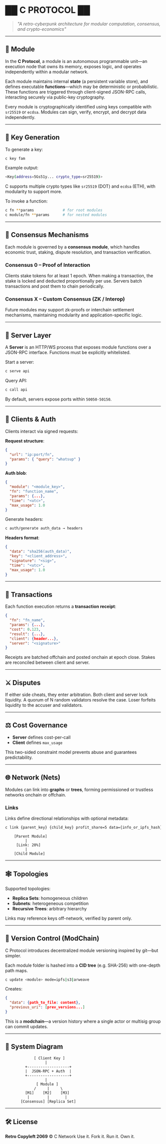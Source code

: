 # ██ C PROTOCOL ██

> *"A retro-cyberpunk architecture for modular computation, consensus, and crypto-economics"*

---

## 🧠 Module

In the **C Protocol**, a module is an autonomous programmable unit—an execution node that owns its memory, exposes logic, and operates independently within a modular network.

Each module maintains internal **state** (a persistent variable store), and defines executable **functions**—which may be deterministic or probabilistic. These functions are triggered through client-signed JSON-RPC calls, interacting securely via public-key cryptography.

Every module is cryptographically identified using keys compatible with `sr25519` or `ecdsa`. Modules can sign, verify, encrypt, and decrypt data independently.

---

## 🔑 Key Generation

To generate a key:

```bash
c key fam
```

Example output:

```bash
<Key(address=5Gs51y... crypto_type=sr25519)>
```

C supports multiple crypto types like `sr25519` (DOT) and `ecdsa` (ETH), with modularity to support more.

To invoke a function:

```bash
c fn **params             # for root modules
c module/fn **params      # for nested modules
```

---

## 🧩 Consensus Mechanisms

Each module is governed by a **consensus module**, which handles economic trust, staking, dispute resolution, and transaction verification.

### Consensus 0 – Proof of Interaction

Clients stake tokens for at least 1 epoch. When making a transaction, the stake is locked and deducted proportionally per use. Servers batch transactions and post them to chain periodically.

### Consensus X – Custom Consensus (ZK / Interop)

Future modules may support zk-proofs or interchain settlement mechanisms, maintaining modularity and application-specific logic.

---

## 🧠 Server Layer

A **Server** is an HTTP/WS process that exposes module functions over a JSON-RPC interface. Functions must be explicitly whitelisted.

Start a server:

```bash
c serve api
```

Query API:

```bash
c call api
```

By default, servers expose ports within `50050-50150`.

---

## 🤖 Clients & Auth

Clients interact via signed requests:

**Request structure**:

```json
{
  "url": "ip:port/fn",
  "params": { "query": "whatsup" }
}
```

**Auth blob**:

```json
{
  "module": "<module_key>",
  "fn": "function_name",
  "params": {...},
  "time": "<utc>",
  "max_usage": 1.0
}
```

Generate headers:

```bash
c auth/generate auth_data → headers
```

**Headers format**:

```json
{
  "data": "sha256(auth_data)",
  "key": "<client_address>",
  "signature": "<sig>",
  "time": "<utc>",
  "max_usage": 1.0
}
```

---

## 🧾 Transactions

Each function execution returns a **transaction receipt**:

```json
{
  "fn": "fn_name",
  "params": {...},
  "cost": 0.123,
  "result": {...},
  "client": {header...},
  "server": "<signature>"
}
```

Receipts are batched offchain and posted onchain at epoch close. Stakes are reconciled between client and server.

---

## ⚔️ Disputes

If either side cheats, they enter arbitration. Both client and server lock liquidity. A quorum of N random validators resolve the case. Loser forfeits liquidity to the accuser and validators.

---

## ⚖️ Cost Governance

* **Server** defines cost-per-call
* **Client** defines `max_usage`

This two-sided constraint model prevents abuse and guarantees predictability.

---

## 🌐 Network (Nets)

Modules can link into **graphs** or **trees**, forming permissioned or trustless networks onchain or offchain.

### Links

Links define directional relationships with optional metadata:

```bash
c link {parent_key} {child_key} profit_share=5 data={info_or_ipfs_hash}
```

```ascii
    [Parent Module]
         |
     [Link: 20%]
         |
    [Child Module]
```

---

## 🕸 Topologies

Supported topologies:

* **Replica Sets**: homogeneous children
* **Subnets**: heterogeneous competition
* **Recursive Trees**: arbitrary hierarchy

Links may reference keys off-network, verified by parent only.

---

## 🧠 Version Control (ModChain)

C Protocol introduces decentralized module versioning inspired by git—but simpler.

Each module folder is hashed into a **CID tree** (e.g. SHA-256) with one-depth path maps.

```bash
c update <module> mode=ipfs|s3|arweave
```

Creates:

```json
{
  "data": {path_to_file: content},
  "previous_uri": [prev_versions...]
}
```

This is a **modchain**—a version history where a single actor or multisig group can commit updates.

---

## 🧬 System Diagram

```ascii
             [ Client Key ]
                  |
         +-------------------+
         |  JSON-RPC + Auth  |
         +-------------------+
                  |
              [ Module ]
             /     |     \
         [M1]    [M2]    [M3]
          |        |       |
       [Consensus] [Replica Set]
```

---

## 🛠 License

**Retro Copyleft 2069** © C Network
Use it. Fork it. Run it. Own it.
